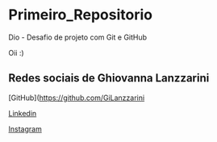 # Primeiro_Repositorio
Dio - Desafio de projeto com Git e GitHub

 Oii :)
 
## Redes sociais de Ghiovanna Lanzzarini
[GitHub](https://github.com/GiLanzzarini

[Linkedin](https://www.linkedin.com/in/ghiovanna-lanzzarini-34b3151bb/)

[Instagram](https://www.instagram.com/gi_lanzzarini/)
